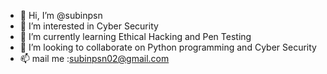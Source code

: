 - 👋 Hi, I’m @subinpsn
- 👀 I’m interested in Cyber Security
- 🌱 I’m currently learning Ethical Hacking and Pen Testing
- 💞️ I’m looking to collaborate on Python programming and Cyber Security
- 📫 mail me :subinpsn02@gmail.com

<!---
subinpsn/subinpsn is a ✨ Ethical Hacker ✨ .Primarily I have been started learning hacking befor 2 years.
How ever still I'm learning Hacking very Eagerly..............
--->
